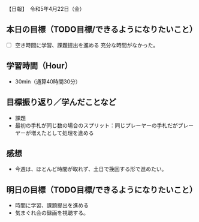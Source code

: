 【日報】　令和5年4月22日（金）
## 本日の目標（TODO目標/できるようになりたいこと）
- [ ] 空き時間に学習、課題提出を進める 充分な時間がなかった。

## 学習時間（Hour）
- 30min（通算40時間30分）

## 目標振り返り／学んだことなど
- 課題
 - 最初の手札が同じ数の場合のスプリット：同じプレーヤーの手札だがプレーヤーが増えたとして処理を進める
 
## 感想
- 今週は、ほとんど時間が取れず、土日で挽回する形で進めたい。
 
## 明日の目標（TODO目標/できるようになりたいこと）
- 時間に学習、課題提出を進める
- 気まぐれ会の録画を視聴する。
